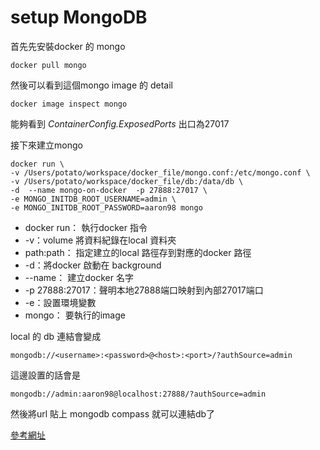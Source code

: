 # setup MongoDB

首先先安裝docker 的 mongo

```docker
docker pull mongo
```

然後可以看到這個mongo image 的 detail

```
docker image inspect mongo
```

能夠看到 _ContainerConfig.ExposedPorts_ 出口為27017

接下來建立mongo

```
docker run \
-v /Users/potato/workspace/docker_file/mongo.conf:/etc/mongo.conf \
-v /Users/potato/workspace/docker_file/db:/data/db \
-d  --name mongo-on-docker  -p 27888:27017 \
-e MONGO_INITDB_ROOT_USERNAME=admin \
-e MONGO_INITDB_ROOT_PASSWORD=aaron98 mongo
```

* docker run： 執行docker 指令
* \-v：volume 將資料紀錄在local 資料夾
* path:path： 指定建立的local 路徑存到對應的docker 路徑
* \-d：將docker 啟動在 background
* \--name： 建立docker 名字
* \-p 27888:27017：聲明本地27888端口映射到內部27017端口
* \-e：設置環境變數
* mongo： 要執行的image&#x20;

local 的 db 連結會變成

```
mongodb://<username>:<password>@<host>:<port>/?authSource=admin
```

這邊設置的話會是

```
mongodb://admin:aaron98@localhost:27888/?authSource=admin
```

然後將url 貼上 mongodb compass 就可以連結db了

[參考網址](https://www.code4it.dev/blog/run-mongodb-on-docker)
